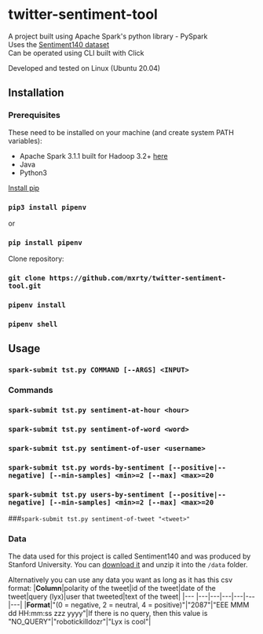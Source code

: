 # twitter-sentiment-tool
A project built using Apache Spark's python library - PySpark\
Uses the [Sentiment140 dataset](http://help.sentiment140.com/for-students/)\
Can be operated using CLI built with Click

Developed and tested on Linux (Ubuntu 20.04) 
## Installation
### Prerequisites
These need to be installed on your machine (and create system PATH variables):
* Apache Spark 3.1.1 built for Hadoop 3.2+ [here](https://spark.apache.org/downloads.html)
* Java
* Python3

[Install pip](https://linuxize.com/post/how-to-install-pip-on-ubuntu-20.04/)

### `pip3 install pipenv`

or 

### `pip install pipenv`

Clone repository:

### `git clone https://github.com/mxrty/twitter-sentiment-tool.git`

### `pipenv install`

### `pipenv shell`

## Usage
### `spark-submit tst.py COMMAND [--ARGS] <INPUT>`

### Commands
### `spark-submit tst.py sentiment-at-hour <hour>` 

### `spark-submit tst.py sentiment-of-word <word>`

### `spark-submit tst.py sentiment-of-user <username>`

### `spark-submit tst.py words-by-sentiment [--positive|--negative] [--min-samples] <min>=2 [--max] <max>=20`

### `spark-submit tst.py users-by-sentiment [--positive|--negative] [--min-samples] <min>=2 [--max] <max>=20`

###`spark-submit tst.py sentiment-of-tweet "<tweet>"`
### Data
The data used for this project is called Sentiment140 and was produced by Stanford University. You can [download it](http://help.sentiment140.com/for-students/) and unzip it into the `/data` folder.

Alternatively you can use any data you want as long as it has this csv format:
|**Column**|polarity of the tweet|id of the tweet|date of the tweet|query (lyx)|user that tweeted|text of the tweet|
|---       |---|---|---|---|---|---|
|**Format**|"(0 = negative, 2 = neutral, 4 = positive)"|"2087"|"EEE MMM dd HH:mm:ss zzz yyyy"|If there is no query, then this value is "NO_QUERY"|"robotickilldozr"|"Lyx is cool"|

